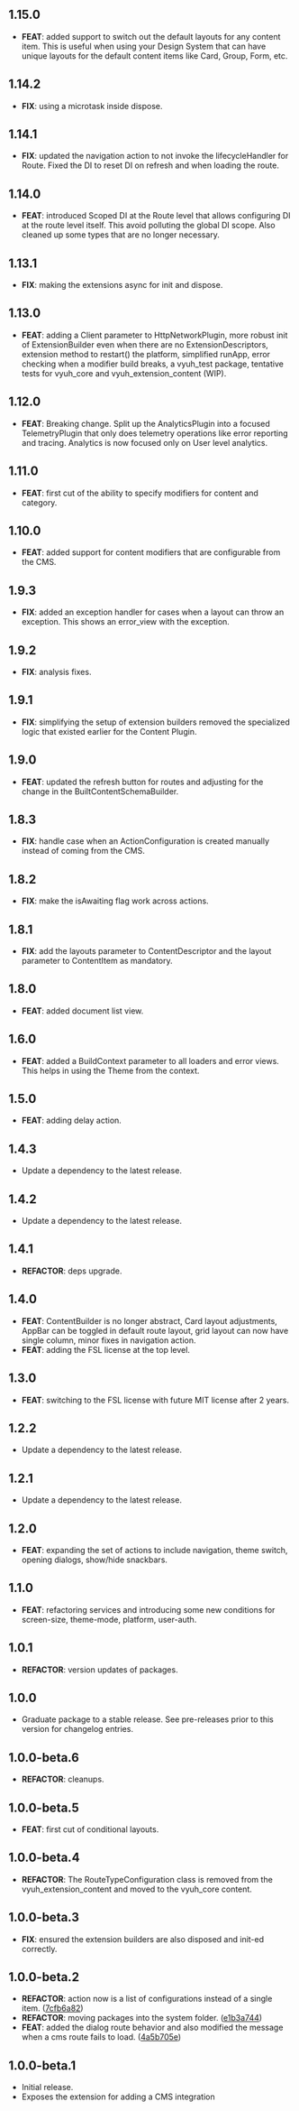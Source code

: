## 1.15.0

 - **FEAT**: added support to switch out the default layouts for any content item. This is useful when using your Design System that can have unique layouts for the default content items like Card, Group, Form, etc.

## 1.14.2

 - **FIX**: using a microtask inside dispose.

## 1.14.1

 - **FIX**: updated the navigation action to not invoke the lifecycleHandler for Route. Fixed the DI to reset DI on refresh and when loading the route.

## 1.14.0

 - **FEAT**: introduced Scoped DI at the Route level that allows configuring DI at the route level itself. This avoid polluting the global DI scope. Also cleaned up some types that are no longer necessary.

## 1.13.1

 - **FIX**: making the extensions async for init and dispose.

## 1.13.0

 - **FEAT**: adding a Client parameter to HttpNetworkPlugin, more robust init of ExtensionBuilder even when there are no ExtensionDescriptors, extension method to restart() the platform, simplified runApp, error checking when a modifier build breaks, a vyuh_test package, tentative tests for vyuh_core and vyuh_extension_content (WIP).

## 1.12.0

 - **FEAT**: Breaking change. Split up the AnalyticsPlugin into a focused TelemetryPlugin that only does telemetry operations like error reporting and tracing. Analytics is now focused only on User level analytics.

## 1.11.0

 - **FEAT**: first cut of the ability to specify modifiers for content and category.

## 1.10.0

 - **FEAT**: added support for content modifiers that are configurable from the CMS.

## 1.9.3

 - **FIX**: added an exception handler for cases when a layout can throw an exception. This shows an error_view with the exception.

## 1.9.2

 - **FIX**: analysis fixes.

## 1.9.1

 - **FIX**: simplifying the setup of extension builders removed the specialized logic that existed earlier for the Content Plugin.

## 1.9.0

 - **FEAT**: updated the refresh button for routes and adjusting for the change in the BuiltContentSchemaBuilder.

## 1.8.3

 - **FIX**: handle case when an ActionConfiguration is created manually instead of coming from the CMS.

## 1.8.2

 - **FIX**: make the isAwaiting flag work across actions.

## 1.8.1

 - **FIX**: add the layouts parameter to ContentDescriptor and the layout parameter to ContentItem as mandatory.

## 1.8.0

 - **FEAT**: added document list view.

## 1.6.0

 - **FEAT**: added a BuildContext parameter to all loaders and error views. This helps in using the Theme from the context.

## 1.5.0

 - **FEAT**: adding delay action.

## 1.4.3

 - Update a dependency to the latest release.

## 1.4.2

 - Update a dependency to the latest release.

## 1.4.1

 - **REFACTOR**: deps upgrade.

## 1.4.0

 - **FEAT**: ContentBuilder is no longer abstract, Card layout adjustments, AppBar can be toggled in default route layout, grid layout can now have single column, minor fixes in navigation action.
 - **FEAT**: adding the FSL license at the top level.

## 1.3.0

 - **FEAT**: switching to the FSL license with future MIT license after 2 years.

## 1.2.2

 - Update a dependency to the latest release.

## 1.2.1

 - Update a dependency to the latest release.

## 1.2.0

 - **FEAT**: expanding the set of actions to include navigation, theme switch, opening dialogs, show/hide snackbars.

## 1.1.0

 - **FEAT**: refactoring services and introducing some new conditions for screen-size, theme-mode, platform, user-auth.

## 1.0.1

 - **REFACTOR**: version updates of packages.

## 1.0.0

 - Graduate package to a stable release. See pre-releases prior to this version for changelog entries.

## 1.0.0-beta.6

 - **REFACTOR**: cleanups.

## 1.0.0-beta.5

 - **FEAT**: first cut of conditional layouts.

## 1.0.0-beta.4

 - **REFACTOR**: The RouteTypeConfiguration class is removed from the vyuh_extension_content and moved to the vyuh_core content.

## 1.0.0-beta.3

 - **FIX**: ensured the extension builders are also disposed and init-ed correctly.

## 1.0.0-beta.2

- **REFACTOR**: action now is a list of configurations instead of a single item.
  ([7cfb6a82](https://github.com/vyuh-tech/vyuh/commit/7cfb6a82d357716acfa92a6a57f5e6eff71172e0))
- **REFACTOR**: moving packages into the system folder.
  ([e1b3a744](https://github.com/vyuh-tech/vyuh/commit/e1b3a744e16d2c464ce8128a6782d47f85f8e5ed))
- **FEAT**: added the dialog route behavior and also modified the message when a
  cms route fails to load.
  ([4a5b705e](https://github.com/vyuh-tech/vyuh/commit/4a5b705e88992aadbec1b0cb629695b991163b2e))

## 1.0.0-beta.1

- Initial release.
- Exposes the extension for adding a CMS integration
